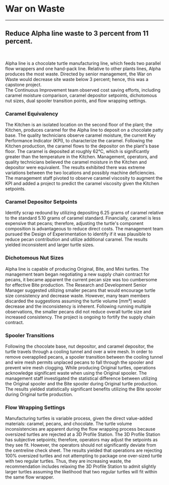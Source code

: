 # War on Waste
<hr>

## Reduce Alpha line waste to 3 percent from 11 percent.
<br>

Alpha line is a chocolate turtle manufacturing line, which feeds two parallel flow wrappers and one hand-pack line. Relative to other plants lines, Alpha produces the most waste. Directed by senior management, the War on Waste would decrease site waste below 3 percent; hence, this was a capstone project.
<br>
The Continuous Improvement team observed cost saving efforts, including caramel moisture comparison, caramel depositor setpoints, dichotomous nut sizes, dual spooler transition points, and flow wrapping settings.
<br>
 
### Caramel Equivalency
The Kitchen is an isolated location on the second floor of the plant; the Kitchen, produces caramel for the Alpha line to deposit on a chocolate patty base. The quality technicians observe caramel moisture, the current Key Performance Indicator (KPI), to characterize the caramel. Following the Kitchen production, the caramel flows to the depositor on the plant's base floor. The caramel is deposited at roughly 62°C, which is significantly greater than the temperature in the Kitchen. Management, operators, and quality technicians believed the caramel moisture in the Kitchen and depositor were equivalent. The results exhibited there was extreme variations between the two locations and possibly machine deficiencies. The management staff pivoted to observe caramel viscosity to augment the KPI and added a project to predict the caramel viscosity given the Kitchen setpoints.
<br>

### Caramel Depositor Setpoints
Identify scrap redound by utilizing depositing 6.25 grams of caramel relative to the standard 5.10 grams of caramel standard. Financially, caramel is less expensive that pecans; therefore, adjusting the turtle's component composition is advantageous to reduce direct costs. The management team pursued the Design of Experimentation to identify if it was plausible to reduce pecan contribution and utilize additional caramel. The results yielded inconsistent and larger turtle sizes.
<br>

### Dichotomous Nut Sizes
Alpha line is capable of producing Original, Bite, and Mini turtles. The management team began negotiating a new supply chain contract for pecans, it became apparent the current pecan size was too cumbersome for effective Bite production. The Research and Development Senior Manager suggested utilizing smaller pecans that would encourage turtle size consistency and decrease waste. However, many team members discarded the suggestions assuming the turtle volume [mm³] would decrease and the inconsistency is inherent. Following running multiple observations, the smaller pecans did not reduce overall turtle size and increased consistency. The project is ongoing to fortify the supply chain contract.
<br>

### Spooler Transitions
Following the chocolate base, nut depositor, and caramel depositor, the turtle travels through a cooling tunnel and over a wire mesh. In order to remove overapplied pecans, a spooler transition between the cooling tunnel and wire mesh permits unplaced pecans to fall through the spooler and prevent wire mesh clogging. While producing Original turtles, operations acknowledge significant waste when using the Original spooler. The management staff investigated the statistical difference between utilizing the Original spooler and the Bite spooler during Original turtle production. The results yielded statistically significant benefits utilizing the Bite spooler during Original turtle production.
<br>

### Flow Wrapping Settings
Manufacturing turtles is variable process, given the direct value-added materials: caramel, pecans, and chocolate. The turtle volume inconsistencies are apparent during the flow wrapping process because oversized turtles are rejected at a 3D Profile Station. The 3D Profile Station has subjective setpoints; therefore, operators may adjust the setpoints as they see fit. However, the operators should not significantly deviate from the centreline check sheet. The results yielded that operations are rejecting 100% oversized turtles and not attempting to package one over-sized turtle with two regular turtles. Thus, they are increasing waste, the recommendation includes relaxing the 3D Profile Station to admit slightly larger turtles assuming the likelihood that two regular turtles will fit within the same flow wrapper.
